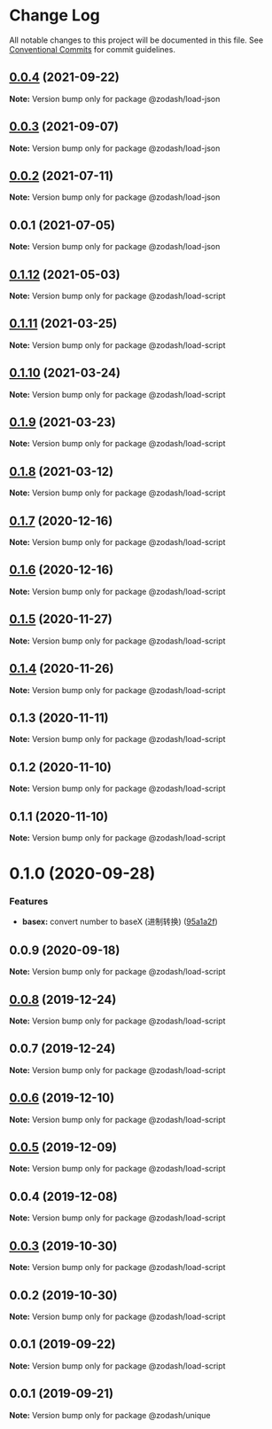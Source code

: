 # Change Log

All notable changes to this project will be documented in this file.
See [Conventional Commits](https://conventionalcommits.org) for commit guidelines.

## [0.0.4](https://github.com/zcorky/zodash/compare/@zodash/load-json@0.0.3...@zodash/load-json@0.0.4) (2021-09-22)

**Note:** Version bump only for package @zodash/load-json





## [0.0.3](https://github.com/zcorky/zodash/compare/@zodash/load-json@0.0.2...@zodash/load-json@0.0.3) (2021-09-07)

**Note:** Version bump only for package @zodash/load-json





## [0.0.2](https://github.com/zcorky/zodash/compare/@zodash/load-json@0.0.1...@zodash/load-json@0.0.2) (2021-07-11)

**Note:** Version bump only for package @zodash/load-json





## 0.0.1 (2021-07-05)

**Note:** Version bump only for package @zodash/load-json





## [0.1.12](https://github.com/zcorky/zodash/compare/@zodash/load-script@0.1.11...@zodash/load-script@0.1.12) (2021-05-03)

**Note:** Version bump only for package @zodash/load-script

## [0.1.11](https://github.com/zcorky/zodash/compare/@zodash/load-script@0.1.10...@zodash/load-script@0.1.11) (2021-03-25)

**Note:** Version bump only for package @zodash/load-script

## [0.1.10](https://github.com/zcorky/zodash/compare/@zodash/load-script@0.1.9...@zodash/load-script@0.1.10) (2021-03-24)

**Note:** Version bump only for package @zodash/load-script

## [0.1.9](https://github.com/zcorky/zodash/compare/@zodash/load-script@0.1.8...@zodash/load-script@0.1.9) (2021-03-23)

**Note:** Version bump only for package @zodash/load-script

## [0.1.8](https://github.com/zcorky/zodash/compare/@zodash/load-script@0.1.7...@zodash/load-script@0.1.8) (2021-03-12)

**Note:** Version bump only for package @zodash/load-script

## [0.1.7](https://github.com/zcorky/zodash/compare/@zodash/load-script@0.1.6...@zodash/load-script@0.1.7) (2020-12-16)

**Note:** Version bump only for package @zodash/load-script

## [0.1.6](https://github.com/zcorky/zodash/compare/@zodash/load-script@0.1.5...@zodash/load-script@0.1.6) (2020-12-16)

**Note:** Version bump only for package @zodash/load-script

## [0.1.5](https://github.com/zcorky/zodash/compare/@zodash/load-script@0.1.4...@zodash/load-script@0.1.5) (2020-11-27)

**Note:** Version bump only for package @zodash/load-script

## [0.1.4](https://github.com/zcorky/zodash/compare/@zodash/load-script@0.1.3...@zodash/load-script@0.1.4) (2020-11-26)

**Note:** Version bump only for package @zodash/load-script

## 0.1.3 (2020-11-11)

**Note:** Version bump only for package @zodash/load-script

## 0.1.2 (2020-11-10)

**Note:** Version bump only for package @zodash/load-script

## 0.1.1 (2020-11-10)

**Note:** Version bump only for package @zodash/load-script

# 0.1.0 (2020-09-28)

### Features

- **basex:** convert number to baseX (进制转换) ([95a1a2f](https://github.com/zcorky/zodash/commit/95a1a2f361d73de5caa3b8e297c1643e97e40983))

## 0.0.9 (2020-09-18)

**Note:** Version bump only for package @zodash/load-script

## [0.0.8](https://github.com/zcorky/zodash/compare/@zodash/load-script@0.0.7...@zodash/load-script@0.0.8) (2019-12-24)

**Note:** Version bump only for package @zodash/load-script

## 0.0.7 (2019-12-24)

**Note:** Version bump only for package @zodash/load-script

## [0.0.6](https://github.com/zcorky/zodash/compare/@zodash/load-script@0.0.5...@zodash/load-script@0.0.6) (2019-12-10)

**Note:** Version bump only for package @zodash/load-script

## [0.0.5](https://github.com/zcorky/zodash/compare/@zodash/load-script@0.0.4...@zodash/load-script@0.0.5) (2019-12-09)

**Note:** Version bump only for package @zodash/load-script

## 0.0.4 (2019-12-08)

**Note:** Version bump only for package @zodash/load-script

## [0.0.3](https://github.com/zcorky/zodash/compare/@zodash/load-script@0.0.2...@zodash/load-script@0.0.3) (2019-10-30)

**Note:** Version bump only for package @zodash/load-script

## 0.0.2 (2019-10-30)

**Note:** Version bump only for package @zodash/load-script

## 0.0.1 (2019-09-22)

**Note:** Version bump only for package @zodash/load-script

## 0.0.1 (2019-09-21)

**Note:** Version bump only for package @zodash/unique
